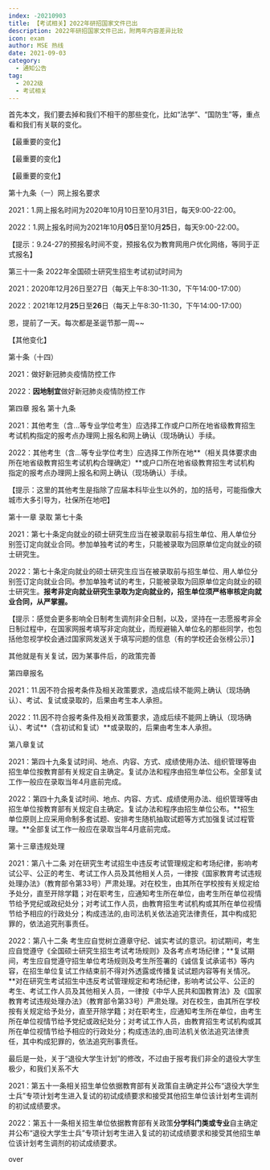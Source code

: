 ```yaml
---
index: -20210903
title: 【考试相关】2022年研招国家文件已出
description: 2022年研招国家文件已出，附两年内容差异比较
icon: exam
author: MSE 热线
date: 2021-09-03
category:
  - 通知公告
tag:
  - 2022级
  - 考试相关
---
```


首先本文，我们要去掉和我们不相干的那些变化，比如“法学”、“国防生”等，重点看和我们有关联的变化。



【最重要的变化】

【最重要的变化】

【最重要的变化】



第十九条（一）网上报名要求



2021：1.网上报名时间为2020年10月10日至10月31日，每天9:00-22:00。

2022：1.网上报名时间为2021年10月**05**日至10月**25**日，每天9:00-22:00。

【提示：9.24-27的预报名时间不变，预报名仅为教育网用户优化网络，等同于正式报名】



第三十一条 2022年全国硕士研究生招生考试初试时间为



2021：2020年12月26日至27日（每天上午8:30-11:30，下午14:00-17:00）

2022：2021年12月**25**日至**26**日（每天上午8:30-11:30，下午14:00-17:00）



恩，提前了一天。每次都是圣诞节那一周~~



【其他变化】



第十条（十四）



2021：做好新冠肺炎疫情防控工作

2022：**因地制宜**做好新冠肺炎疫情防控工作



第四章 报名 第十九条



2021：其他考生（含...等专业学位考生）应选择工作或户口所在地省级教育招生考试机构指定的报考点办理网上报名和网上确认（现场确认）手续。

2022：其他考生（含...等专业学位考生）应选择工作所在地**（相关具体要求由所在地省级教育招生考试机构合理确定）**或户口所在地省级教育招生考试机构指定的报考点办理网上报名和网上确认（现场确认）手续。

【提示：这里的其他考生是指除了应届本科毕业生以外的，加的括号，可能指像大城市大多引导为，社保所在地吧】



第十一章 录取 第七十条



2021：第七十条定向就业的硕士研究生应当在被录取前与招生单位、用人单位分别签订定向就业合同。参加单独考试的考生，只能被录取为回原单位定向就业的硕士研究生。

2022：第七十条定向就业的硕士研究生应当在被录取前与招生单位、用人单位分别签订定向就业合同。参加单独考试的考生，只能被录取为回原单位定向就业的硕士研究生。**报考非定向就业研究生录取为定向就业的，招生单位须严格审核定向就业合同，从严掌握。**

【提示：感觉会更多影响全日制考生调剂非全日制，以及，坚持在一志愿报考非全日制过程中，在国家网报考填写非定向就业，而规避输入单位名的那些同学，也包括他忽视学校会通过国家网发送关于填写问题的信息（有的学校还会张榜公示）】



其他就是有关复试，因为某事件后，的政策完善



第四章报名

2021：11.因不符合报考条件及相关政策要求，造成后续不能网上确认（现场确认）、考试、复试或录取的，后果由考生本人承担。

2022：11.因不符合报考条件及相关政策要求，造成后续不能网上确认（现场确认）、考试**（含初试和复试）**或录取的，后果由考生本人承担。



第八章复试

2021：第四十九条复试时间、地点、内容、方式、成绩使用办法、组织管理等由招生单位按教育部有关规定自主确定。复试办法和程序由招生单位公布。全部复试工作一般应在录取当年4月底前完成。

2022：第四十九条复试时间、地点、内容、方式、成绩使用办法、组织管理等由招生单位按教育部有关规定自主确定。复试办法和程序由招生单位公布。**招生单位原则上应采用命制多套试题、安排考生随机抽取试题等方式加强复试过程管理。**全部复试工作一般应在录取当年4月底前完成。



第十三章违规处理

2021：第八十二条 对在研究生考试招生中违反考试管理规定和考场纪律，影响考试公平、公正的考生、考试工作人员及其他相关人员，一律按《国家教育考试违规处理办法》（教育部令第33号）严肃处理。对在校生，由其所在学校按有关规定给予处分，直至开除学籍；对在职考生，应通知考生所在单位，由考生所在单位视情节给予党纪或政纪处分；对考试工作人员，由教育招生考试机构或其所在单位视情节给予相应的行政处分；构成违法的,由司法机关依法追究法律责任，其中构成犯罪的，依法追究刑事责任。

2022：第八十二条 考生应自觉树立遵章守纪、诚实考试的意识。初试期间，考生应自觉遵守《全国硕士研究生招生考试考场规则》及各考点考场纪律；**复试期间，考生应自觉遵守招生单位考场规则及考生所签署的《诚信复试承诺书》等内容，在招生单位复试工作结束前不得对外透露或传播复试试题内容等有关情况。**对在研究生考试招生中违反考试管理规定和考场纪律，影响考试公平、公正的考生、考试工作人员及其他相关人员，一律按《中华人民共和国教育法》及《国家教育考试违规处理办法》（教育部令第33号）严肃处理。对在校生，由其所在学校按有关规定给予处分，直至开除学籍；对在职考生，应通知考生所在单位，由考生所在单位视情节给予党纪或政纪处分；对考试工作人员，由教育招生考试机构或其所在单位视情节给予相应的行政处分；构成违法的,由司法机关依法追究法律责任，其中构成犯罪的，依法追究刑事责任。



最后是一处，关于“退役大学生计划”的修改，不过由于报考我们非全的退役大学生极少，和我们关系不大



2021：第五十一条相关招生单位依据教育部有关政策自主确定并公布“退役大学生士兵”专项计划考生进入复试的初试成绩要求和接受其他招生单位该计划考生调剂的初试成绩要求。

2022：第五十一条相关招生单位依据教育部有关政策**分学科门类或专业**自主确定并公布“退役大学生士兵”专项计划考生进入复试的初试成绩要求和接受其他招生单位该计划考生调剂的初试成绩要求。



over